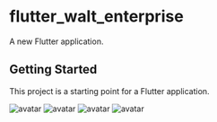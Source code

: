 # flutter_walt_enterprise

A new Flutter application.

## Getting Started

This project is a starting point for a Flutter application.

![avatar](http://chuantu.xyz/t6/711/1578743525x3030586988.png)
![avatar](http://chuantu.xyz/t6/711/1578743545x3030586988.png)
![avatar](http://chuantu.xyz/t6/711/1578743386x2073513213.png)
![avatar](http://chuantu.xyz/t6/711/1578743471x2073513213.png)
